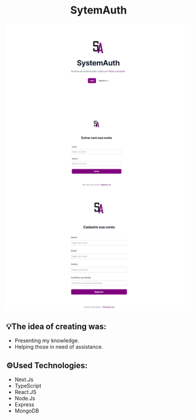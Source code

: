<h1 align="center": center">SytemAuth</h1>

<img src="./img/home.PNG" width="1000" align="center">

<img src="./img/login.PNG" width="1000" align="center">
<img src="./img/register.PNG" width="1000" align="center">

<h2>💡The idea of creating was:</h2>
<ul>
  <li>Presenting my knowledge.</li>
  <li>Helping those in need of assistance.</li>
</ul>
<h2>⚙️Used Technologies:</h2>
<ul>
  <li>Next.Js</li>
  <li>TypeScript</li>
  <li>React.JS</li>
  <li>Node.Js</li>
  <li>Express</li>
  <li>MongoDB</li>
</ul>
